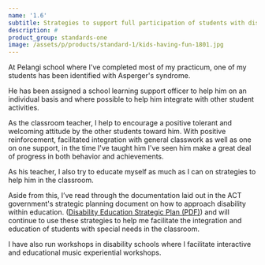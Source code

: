 ```yaml
---
name: '1.6'
subtitle: Strategies to support full participation of students with disability
description: #
product_group: standards-one
image: /assets/p/products/standard-1/kids-having-fun-1801.jpg
---
```

At Pelangi school where I've completed most of my practicum, one of my students has been identified with Asperger's syndrome.  

He has been assigned a school learning support officer to help him on an individual basis and where possible to help him integrate with other student activities.  

As the classroom teacher, I help to encourage a positive tolerant and welcoming attitude by the other students toward him. With positive reinforcement, facilitated integration with general classwork as well as one on one support, in the time I've taught him I've seen him make a great deal of progress in both behavior and achievements.

As his teacher, I also try to educate myself as much as I can on strategies to help him in the classroom.

Aside from this, I’ve read through the documentation laid out in the ACT government's strategic planning document on how to approach disability within education. ([Disability Education Strategic Plan (PDF)](http://www.det.act.gov.au/__data/assets/pdf_file/0003/154137/Disability_Education_Strategic_Plan.pdf)) and will continue to use these strategies to help me facilitate the integration and education of students with special needs in the classroom.

I have also run workshops in disability schools where I facilitate interactive and educational music experiential workshops.
